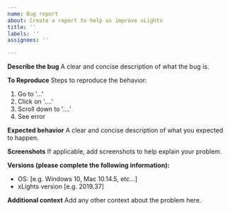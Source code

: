 ```yaml
---
name: Bug report
about: Create a report to help us improve xLights
title: ''
labels: ''
assignees: ''

---
```


**Describe the bug**
A clear and concise description of what the bug is.

**To Reproduce**
Steps to reproduce the behavior:
1. Go to '...'
2. Click on '....'
3. Scroll down to '....'
4. See error

**Expected behavior**
A clear and concise description of what you expected to happen.

**Screenshots**
If applicable, add screenshots to help explain your problem.

**Versions (please complete the following information):**
 - OS: [e.g. Windows 10, Mac 10.14.5, etc...]
 - xLights version [e.g. 2019.37]

**Additional context**
Add any other context about the problem here.
